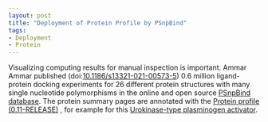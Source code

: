 ```yaml
---
layout: post
title: "Deployment of Protein Profile by PSnpBind"
tags:
- Deployment
- Protein
---
```


Visualizing computing results for manual inspection is important. Ammar Ammar published
(doi:[10.1186/s13321-021-00573-5](https://jcheminf.biomedcentral.com/articles/10.1186/s13321-021-00573-5)) 0.6 million ligand-protein docking
experiments for 26 different protein structures with many single nucleotide polymorphisms in the online and open source
[PSnpBind database](https://psnpbind.org/). The protein summary pages are annotated with the
[Protein profile (0.11-RELEASE)](https://bioschemas.org/profiles/Protein/0.11-RELEASE) , for example
for this [Urokinase-type plasminogen activator](https://psnpbind.org/protein/1owh).
